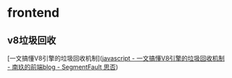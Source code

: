 # frontend



## v8垃圾回收

[一文搞懂V8引擎的垃圾回收机制]([javascript - 一文搞懂V8引擎的垃圾回收机制 - 南玖的前端blog - SegmentFault 思否](https://segmentfault.com/a/1190000043893470?utm_source=weekly&utm_medium=email&utm_campaign=SegmentFault%20%E7%B2%BE%E9%80%89%E6%AF%8F%E5%91%A8%E7%B2%BE%E9%80%89%E4%B8%A8%20%E4%BD%BF%E7%94%A8%20CSS%20%E6%B8%90%E5%8F%98%E6%9D%A5%E5%AE%9E%E7%8E%B0%E6%B3%A2%E6%B5%AA%E5%8A%A8%E7%94%BB%E4%B8%A8%E4%B8%80%E6%96%87%E6%90%9E%E6%87%82%20V8%20%E5%BC%95%E6%93%8E%E7%9A%84%E5%9E%83%E5%9C%BE%E5%9B%9E%E6%94%B6%E6%9C%BA%E5%88%B6))


